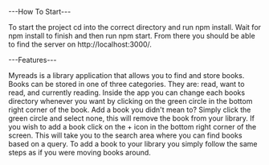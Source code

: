 ---How To Start---

To start the project cd into the correct directory and run npm install. Wait for
npm install to finish and then run npm start. From there you should be able to find
the server on http://localhost:3000/.

---Features---

Myreads is a library application that allows you to find and store books. Books can
be stored in one of three categories. They are: read, want to read, and currently reading.
Inside the app you can change each books directory whenever you want by clicking on
the green circle in the bottom right corner of the book. Add a book you didn't mean to?
Simply click the green circle and select none, this will remove the book from your library.
If you wish to add a book click on the + icon in the bottom right corner of the screen. This
will take you to the search area where you can find books based on a query. To add a book to
your library you simply follow the same steps as if you were moving books around. 
